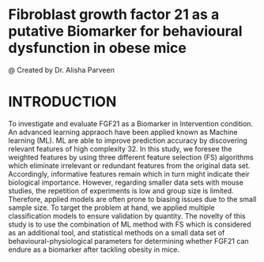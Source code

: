 # Fibroblast growth factor 21 as a putative Biomarker for behavioural dysfunction in obese mice
@ Created by Dr. Alisha Parveen

# INTRODUCTION
To investigate and evaluate FGF21 as a Biomarker in Intervention condition. An advanced learning appraoch have been applied known as Machine learning (ML). ML are able to improve prediction accuracy by discovering relevant features of high complexity 32. In this study, we foresee the weighted features by using three different feature selection (FS) algorithms which eliminate irrelevant or redundant features from the original data set. Accordingly, informative features remain which in turn might indicate their biological importance. However, regarding smaller data sets with mouse studies, the repetition of experiments is low and group size is limited. Therefore, applied models are often prone to biasing issues due to the small sample size. To target the problem at hand, we applied multiple classification models to ensure validation by quantity. The novelty of this study is to use the combination of ML method with FS which is considered as an additional tool, and statistical methods on a small data set of behavioural-physiological parameters for determining whether FGF21 can endure as a biomarker after tackling obesity in mice.


